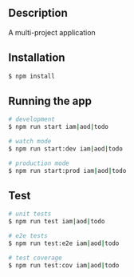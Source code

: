 ## Description

A multi-project application

## Installation

```bash
$ npm install
```

## Running the app

```bash
# development
$ npm run start iam|aod|todo

# watch mode
$ npm run start:dev iam|aod|todo

# production mode
$ npm run start:prod iam|aod|todo
```

## Test

```bash
# unit tests
$ npm run test iam|aod|todo

# e2e tests
$ npm run test:e2e iam|aod|todo

# test coverage
$ npm run test:cov iam|aod|todo
```
